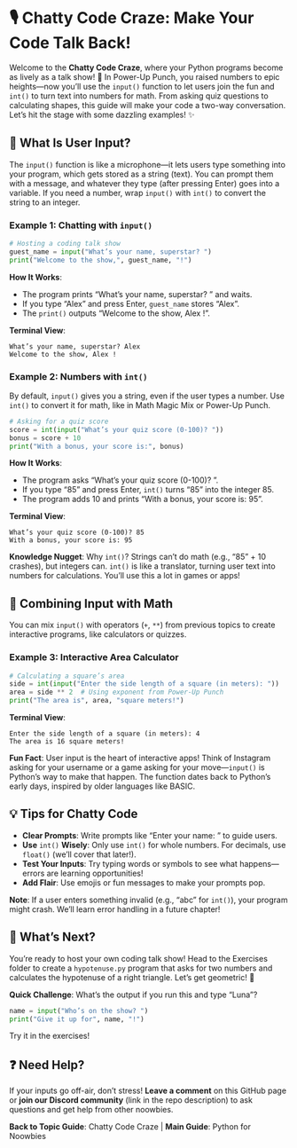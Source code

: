# 🎙️ Chatty Code Craze: Make Your Code Talk Back!

Welcome to the **Chatty Code Craze**, where your Python programs become as lively as a talk show! 🎤 In Power-Up Punch, you raised numbers to epic heights—now you’ll use the `input()` function to let users join the fun and `int()` to turn text into numbers for math. From asking quiz questions to calculating shapes, this guide will make your code a two-way conversation. Let’s hit the stage with some dazzling examples! ✨

## 📖 What Is User Input?

The `input()` function is like a microphone—it lets users type something into your program, which gets stored as a string (text). You can prompt them with a message, and whatever they type (after pressing Enter) goes into a variable. If you need a number, wrap `input()` with `int()` to convert the string to an integer.

### Example 1: Chatting with `input()`

```python
# Hosting a coding talk show
guest_name = input("What’s your name, superstar? ")
print("Welcome to the show,", guest_name, "!")
```

**How It Works**:

- The program prints “What’s your name, superstar? ” and waits.
- If you type “Alex” and press Enter, `guest_name` stores “Alex”.
- The `print()` outputs “Welcome to the show, Alex !”.

**Terminal View**:

```
What’s your name, superstar? Alex
Welcome to the show, Alex !
```

### Example 2: Numbers with `int()`

By default, `input()` gives you a string, even if the user types a number. Use `int()` to convert it for math, like in Math Magic Mix or Power-Up Punch.

```python
# Asking for a quiz score
score = int(input("What’s your quiz score (0-100)? "))
bonus = score + 10
print("With a bonus, your score is:", bonus)
```

**How It Works**:

- The program asks “What’s your quiz score (0-100)? ”.
- If you type “85” and press Enter, `int()` turns “85” into the integer 85.
- The program adds 10 and prints “With a bonus, your score is: 95”.

**Terminal View**:

```
What’s your quiz score (0-100)? 85
With a bonus, your score is: 95
```

**Knowledge Nugget**: Why `int()`? Strings can’t do math (e.g., “85” + 10 crashes), but integers can. `int()` is like a translator, turning user text into numbers for calculations. You’ll use this a lot in games or apps!

## 🎯 Combining Input with Math

You can mix `input()` with operators (`+`, `**`) from previous topics to create interactive programs, like calculators or quizzes.

### Example 3: Interactive Area Calculator

```python
# Calculating a square’s area
side = int(input("Enter the side length of a square (in meters): "))
area = side ** 2  # Using exponent from Power-Up Punch
print("The area is", area, "square meters!")
```

**Terminal View**:

```
Enter the side length of a square (in meters): 4
The area is 16 square meters!
```

**Fun Fact**: User input is the heart of interactive apps! Think of Instagram asking for your username or a game asking for your move—`input()` is Python’s way to make that happen. The function dates back to Python’s early days, inspired by older languages like BASIC.

## 💡 Tips for Chatty Code

- **Clear Prompts**: Write prompts like “Enter your name: ” to guide users.
- **Use** `int()` **Wisely**: Only use `int()` for whole numbers. For decimals, use `float()` (we’ll cover that later!).
- **Test Your Inputs**: Try typing words or symbols to see what happens—errors are learning opportunities!
- **Add Flair**: Use emojis or fun messages to make your prompts pop.

**Note**: If a user enters something invalid (e.g., “abc” for `int()`), your program might crash. We’ll learn error handling in a future chapter!

## 🎯 What’s Next?

You’re ready to host your own coding talk show! Head to the Exercises folder to create a `hypotenuse.py` program that asks for two numbers and calculates the hypotenuse of a right triangle. Let’s get geometric! 📐

**Quick Challenge**: What’s the output if you run this and type “Luna”?

```python
name = input("Who’s on the show? ")
print("Give it up for", name, "!")
```

Try it in the exercises!

## ❓ Need Help?

If your inputs go off-air, don’t stress! **Leave a comment** on this GitHub page or **join our Discord community** (link in the repo description) to ask questions and get help from other noowbies.

**Back to Topic Guide**: Chatty Code Craze | **Main Guide**: Python for Noowbies